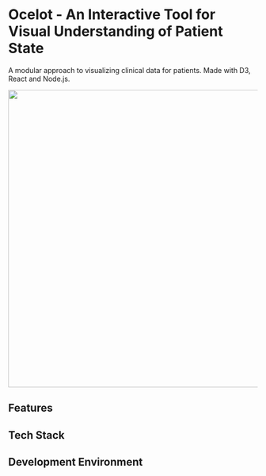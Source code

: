 # Ocelot - An Interactive Tool for Visual Understanding of Patient State

A modular approach to visualizing clinical data for patients. Made with D3, React and Node.js.

<img src="https://github.com/gabrielaldana87/Ocelot/blob/master/example.gif" width="600" />

## Features

## Tech Stack

## Development Environment